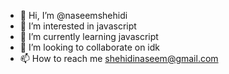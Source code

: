- 👋 Hi, I’m @naseemshehidi
- 👀 I’m interested in javascript
- 🌱 I’m currently learning javascript
- 💞️ I’m looking to collaborate on idk
- 📫 How to reach me shehidinaseem@gmail.com

<!---
naseemshehidi/naseemshehidi is a ✨ special ✨ repository because its `README.md` (this file) appears on your GitHub profile.
You can click the Preview link to take a look at your changes.
--->
